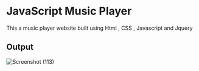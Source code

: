 # JavaScript Music Player

This a music player website built using Html , CSS , Javascript and Jquery 

## Output 

![Screenshot (113)](https://user-images.githubusercontent.com/51138087/109796174-af541480-7bcc-11eb-871a-4e179d90b389.png)
